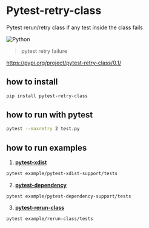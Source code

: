 # Pytest-retry-class


Pytest rerun/retry class if any test inside the class fails 

![Python](https://img.shields.io/badge/python-3670A0?style=for-the-badge&logo=python&logoColor=ffdd54)

>pytest retry failure 


https://pypi.org/project/pytest-retry-class/0.1/

## how to install 
```sh
pip install pytest-retry-class
```

## how to run with pytest
```sh
pytest --maxretry 2 test.py
```

## how to run examples 
1. **[pytest-xdist](example/pytest-dependency-support/tests)**
```sh
pytest example/pytest-xdist-support/tests
```
2. **[pytest-dependency](example/pytest-xdist-support/tests)**
```
pytest example/pytest-dependency-support/tests
```
3. **[pytest-rerun-class](example/rerun-class/tests)**
```
pytest example/rerun-class/tests
```
